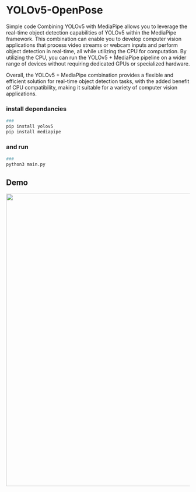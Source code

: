 # YOLOv5-OpenPose

Simple code Combining YOLOv5 with MediaPipe allows you to leverage the real-time object detection capabilities of YOLOv5 within the MediaPipe framework. This combination can enable you to develop computer vision applications that process video streams or webcam inputs and perform object detection in real-time, all while utilizing the CPU for computation. By utilizing the CPU, you can run the YOLOv5 + MediaPipe pipeline on a wider range of devices without requiring dedicated GPUs or specialized hardware.

Overall, the YOLOv5 + MediaPipe combination provides a flexible and efficient solution for real-time object detection tasks, with the added benefit of CPU compatibility, making it suitable for a variety of computer vision applications.

### install dependancies
```bash
### 
pip install yolov5
pip install mediapipe


```

### and run 
```bash
### 
python3 main.py

```

## Demo
<div align="center">
<p>
<img src="https://github.com/bharath5673/YOLOv5-OpenPose/blob/main/demo.gif" width="800"/>

